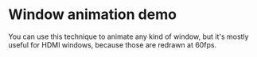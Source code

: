 # Window animation demo

You can use this technique to animate any kind of window, but it's mostly useful for HDMI windows, because those are redrawn at 60fps.
